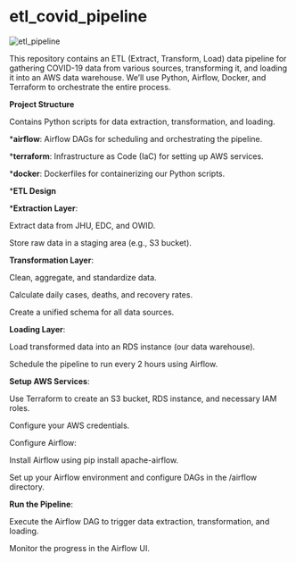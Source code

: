 # etl_covid_pipeline


![etl_pipeline](https://github.com/Chichi126/etl_covid_pipeline/assets/140970592/1f3fb8b0-0930-4bf7-9b87-16e0dd776bdc)



This repository contains an ETL (Extract, Transform, Load) data pipeline for gathering COVID-19 data from various sources, transforming it, and loading it into an AWS data warehouse. We’ll use Python, Airflow, Docker, and Terraform to orchestrate the entire process.

**Project Structure**

Contains Python scripts for data extraction, transformation, and loading.

***airflow**: Airflow DAGs for scheduling and orchestrating the pipeline.

***terraform**: Infrastructure as Code (IaC) for setting up AWS services.

***docker**: Dockerfiles for containerizing our Python scripts.

***ETL Design**

***Extraction Layer**:

Extract data from JHU, EDC, and OWID.

Store raw data in a staging area (e.g., S3 bucket).

**Transformation Layer**:

Clean, aggregate, and standardize data.

Calculate daily cases, deaths, and recovery rates.

Create a unified schema for all data sources.

**Loading Layer**:

Load transformed data into an RDS instance (our data warehouse).

Schedule the pipeline to run every 2 hours using Airflow.


**Setup AWS Services**:

Use Terraform to create an S3 bucket, RDS instance, and necessary IAM roles.

Configure your AWS credentials.

Configure Airflow:

Install Airflow using pip install apache-airflow.

Set up your Airflow environment and configure DAGs in the /airflow directory.

**Run the Pipeline**:

Execute the Airflow DAG to trigger data extraction, transformation, and loading.

Monitor the progress in the Airflow UI.
